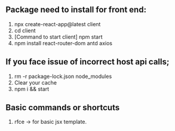 ## Package need to install for front end:
1. npx create-react-app@latest client
2. cd client 
3. [Command to start client] npm start
4. npm install react-router-dom antd axios


## If you face issue of incorrect host api calls;
1. rm -r package-lock.json node_modules 
2. Clear your cache
3. npm i && start


## Basic commands or shortcuts
1. rfce -> for basic jsx template.